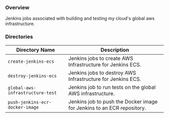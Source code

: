 ### Overview

Jenkins jobs associated with building and testing my cloud's global aws infrastructure.

### Directories

| Directory Name                     | Description                                                                      |
|------------------------------------|----------------------------------------------------------------------------------|
| `create-jenkins-ecs`               | Jenkins jobs to create AWS Infrastructure for Jenkins ECS.                       |
| `destroy-jenkins-ecs`              | Jenkins jobs to destroy AWS Infrastructure for Jenkins ECS.                      |
| `global-aws-infrastructure-test`   | Jenkins job to run tests on the global AWS infrastructure.                       |
| `push-jenkins-ecr-docker-image`    | Jenkins job to push the Docker image for Jenkins to an ECR repository.           |